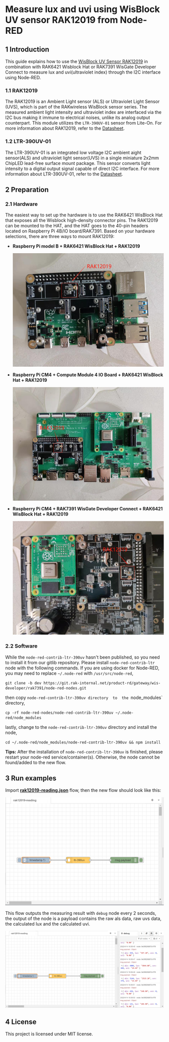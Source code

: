 # Measure lux and uvi using WisBlock UV sensor RAK12019 from Node-RED 

## 1 Introduction

This guide explains how to use the [WisBlock UV Sensor RAK12019](https://docs.rakwireless.com/Product-Categories/WisBlock/RAK12019/Overview/) in combination with RAK6421 Wisblock Hat or RAK7391 WisGate Developer Connect to measure lux and uvi(ultraviolet index) through the I2C interface using Node-RED.  

### 1.1 RAK12019

The RAK12019 is an Ambient Light sensor (ALS) or Ultraviolet Light Sensor (UVS), which is part of the RAKwireless WisBlock sensor series. The measured ambient light intensity and ultraviolet index are interfaced via the I2C bus making it immune to electrical noises, unlike its analog output counterpart. This module utilizes the `LTR-390UV-01` sensor from Lite-On. For more information about RAK12019, refer to the [Datasheet](https://docs.rakwireless.com/Product-Categories/WisBlock/RAK12004/Datasheet/).

### 1.2 LTR-390UV-01

The LTR-390UV-01 is an integrated low voltage I2C  ambient aight sensor(ALS) and  ultraviolet light sensor(UVS) in a single miniature 2x2mm ChipLED lead-free surface mount package. This sensor converts light intensity to a digital output signal capable of direct I2C interface. For more information about LTR-390UV-01, refer to the [Datasheet](https://optoelectronics.liteon.com/upload/download/DS86-2015-0004/LTR-390UV_Final_%20DS_V1%201.pdf). 

## 2 Preparation

### 2.1 Hardware

The easiest way to set up the hardware is to use the RAK6421 WisBlock Hat that exposes all the Wisblock high-density connector pins.  The RAK12019 can be mounted to the HAT, and the HAT goes to the 40-pin headers located on Raspberry Pi 4B/IO board/RAK7391. Based on your hardware selections, there are three ways to mount RAK12019:

- **Raspberry Pi model B + RAK6421 WisBlock Hat +  RAK12019**

   <img src="assets/mount-on-raspberrypi-4b.jpg" alt="mouned on Raspberry 4B" style="zoom:67%;" />

- **Raspberry Pi CM4 + Compute Module 4 IO Board + RAK6421 WisBlock Hat + RAK12019**

   <img src="assets/mount-on-IO-board.jpg" alt="mouned on Compute Module 4 IO Board" style="zoom:67%;" />

- **Raspberry Pi CM4  + RAK7391 WisGate Developer Connect + RAK6421 WisBlock Hat + RAK12019**

   <img src="assets/mount-on-RAK7391.jpg" alt="mouned on RAK7391" style="zoom:67%;" />



### 2.2 Software 

While the `node-red-contrib-ltr-390uv` hasn't been published, so you need to install it from our gitlib repository. Please install `node-red-contrib-ltr` node with the following commands. If you are using docker for Node-RED, you may need to replace `~/.node-red` with `/usr/src/node-red`,

```
git clone -b dev https://git.rak-internal.net/product-rd/gateway/wis-developer/rak7391/node-red-nodes.git
```

then copy `node-red-contrib-ltr-390uv directory  to  the `node_modules` directory,

```
cp -rf node-red-nodes/node-red-contrib-ltr-390uv ~/.node-red/node_modules
```

lastly, change to the `node-red-contrib-ltr-390uv` directory and install the node, 

```
cd ~/.node-red/node_modules/node-red-contrib-ltr-390uv && npm install
```

**Tips:**  After the installation of  `node-red-contrib-ltr-390uv`  is finished, please restart your node-red service/container(s).  Otherwise, the node cannot be found/added to the new flow.



## 3 Run examples

Import  [**rak12019-reading.json**](rak12019-reading.json) flow,  then the new flow should look like this:

<img src="assets/flow-overview.png" alt="flow-overview" style="zoom:67%;" />



This flow outputs the measuring result with `debug` node every 2 seconds, the output of the node is a payload contains the raw als data, raw uvs data,  the calculated lux and the calculated uvi.

<img src="assets/debug-node.png" alt="debug-node" style="zoom:67%;" />



## 4 License

This project is licensed under MIT license.
